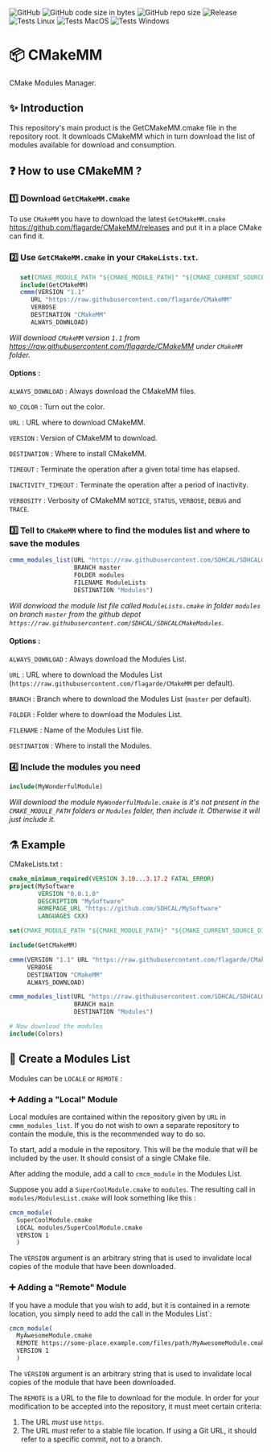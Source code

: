 ![GitHub](https://img.shields.io/github/license/flagarde/CMakeMM) ![GitHub code size in bytes](https://img.shields.io/github/languages/code-size/flagarde/CMakeMM) ![GitHub repo size](https://img.shields.io/github/repo-size/flagarde/CMakeMM) ![Release](https://github.com/flagarde/CMakeMM/workflows/Release/badge.svg) ![Tests Linux](https://github.com/flagarde/CMakeMM/workflows/Tests%20Linux/badge.svg) ![Tests MacOS](https://github.com/flagarde/CMakeMM/workflows/Tests%20MacOS/badge.svg) ![Tests Windows](https://github.com/flagarde/CMakeMM/workflows/Tests%20Windows/badge.svg) 
# 📦 CMakeMM #

CMake Modules Manager.

## ✨ Introduction
This repository's main product is the GetCMakeMM.cmake file in the repository root. It downloads CMakeMM which in turn download the list of modules available for download and consumption.

## ❓ How to use CMakeMM ?

### 1️⃣ Download `GetCMakeMM.cmake`
To use `CMakeMM` you have to download the latest `GetCMakeMM.cmake` https://github.com/flagarde/CMakeMM/releases and put it in a place CMake can find it.
### 2️⃣ Use `GetCMakeMM.cmake` in your `CMakeLists.txt`.
 ```cmake
	set(CMAKE_MODULE_PATH "${CMAKE_MODULE_PATH}" "${CMAKE_CURRENT_SOURCE_DIR}/cmake")
	include(GetCMakeMM)
	cmmm(VERSION "1.1" 
       URL "https://raw.githubusercontent.com/flagarde/CMakeMM" 
       VERBOSE 
       DESTINATION "CMakeMM" 
       ALWAYS_DOWNLOAD)
 ```
 *Will download `CMakeMM` version `1.1` from https://raw.githubusercontent.com/flagarde/CMakeMM under `CMakeMM` folder.*
 
 #### Options :
 `ALWAYS_DOWNLOAD` : Always download the CMakeMM files.
 
 `NO_COLOR` : Turn out the color.
 
 `URL` : URL where to download CMakeMM.
 
 `VERSION` : Version of CMakeMM to download.
 
 `DESTINATION` : Where to install CMakeMM.
 
 `TIMEOUT` : Terminate the operation after a given total time has elapsed.
 
 `INACTIVITY_TIMEOUT` : Terminate the operation after a period of inactivity.
 
 `VERBOSITY` : Verbosity of CMakeMM `NOTICE`, `STATUS`, `VERBOSE`, `DEBUG` and `TRACE`.
 
 ### 3️⃣ Tell to `CMakeMM` where to find the modules list and where to save the modules
 ```cmake
 cmmm_modules_list(URL "https://raw.githubusercontent.com/SDHCAL/SDHCALCMakeModules" 
                   BRANCH master
                   FOLDER modules
                   FILENAME ModuleLists
                   DESTINATION "Modules")
 ```
 *Will donwload the module list file called `ModuleLists.cmake` in folder `modules` on branch `master` from the github depot `https://raw.githubusercontent.com/SDHCAL/SDHCALCMakeModules`*. 
 
 #### Options :
 `ALWAYS_DOWNLOAD` : Always download the Modules List.
 
 `URL` : URL where to download the Modules List (`https://raw.githubusercontent.com/flagarde/CMakeMM` per default).
 
 `BRANCH` : Branch where to download the Modules List (`master` per default).
 
 `FOLDER` : Folder where to download the Modules List.
 
 `FILENAME` : Name of the Modules List file.
 
 `DESTINATION` : Where to install the Modules.
 
 ### 4️⃣ Include the modules you need
  ```cmake
  include(MyWonderfulModule)
  ```
*Will download the module `MyWonderfulModule.cmake` is it's not present in the `CMAKE_MODULE_PATH` folders or `Modules` folder, then include it. Otherwise it will just include it.*
  
## ⚗  Example
CMakeLists.txt :
```cmake
cmake_minimum_required(VERSION 3.10...3.17.2 FATAL_ERROR)
project(MySoftware 
        VERSION "0.0.1.0" 
        DESCRIPTION "MySoftware" 
        HOMEPAGE_URL "https://github.com/SDHCAL/MySoftware"
        LANGUAGES CXX)

set(CMAKE_MODULE_PATH "${CMAKE_MODULE_PATH}" "${CMAKE_CURRENT_SOURCE_DIR}/cmake")

include(GetCMakeMM)

cmmm(VERSION "1.1" URL "https://raw.githubusercontent.com/flagarde/CMakeMM" 
     VERBOSE 
     DESTINATION "CMakeMM" 
     ALWAYS_DOWNLOAD)

cmmm_modules_list(URL "https://raw.githubusercontent.com/SDHCAL/SDHCALCMakeModules" 
                  BRANCH main
                  DESTINATION "Modules")

# Now download the modules
include(Colors)
```
## 📝 Create a Modules List

Modules can be `LOCALE` or `REMOTE` :

### ➕ Adding a "Local" Module

Local modules are contained within the repository given by `URL` in `cmmm_modules_list`. If you do not wish to own a separate repository to contain the module, this is the recommended way to do so.

To start, add a module in the repository. This will be the module that will be included by the user. It should consist of a single CMake file.

After adding the module, add a call to `cmcm_module` in the Modules List.

Suppose you add a `SuperCoolModule.cmake` to `modules`. The resulting call in `modules/ModulesList.cmake` will look something like this :

```cmake
cmcm_module(
  SuperCoolModule.cmake
  LOCAL modules/SuperCoolModule.cmake
  VERSION 1
  )
```

The `VERSION` argument is an arbitrary string that is used to invalidate local copies of the module that have been downloaded.

### ➕ Adding a "Remote" Module

If you have a module that you wish to add, but it is contained in a remote location, you simply need to add the call in the Modules List`:

```cmake
cmcm_module(
  MyAwesomeModule.cmake
  REMOTE https://some-place.example.com/files/path/MyAwesomeModule.cmake
  VERSION 1
  )
```

The `VERSION` argument is an arbitrary string that is used to invalidate local copies of the module that have been downloaded.

The `REMOTE` is a URL to the file to download for the module. In order for your modification to be accepted into the repository, it must meet certain criteria:

1. The URL *must* use `https`.
2. The URL *must* refer to a stable file location. If using a Git URL, it should refer to a specific commit, not to a branch.
